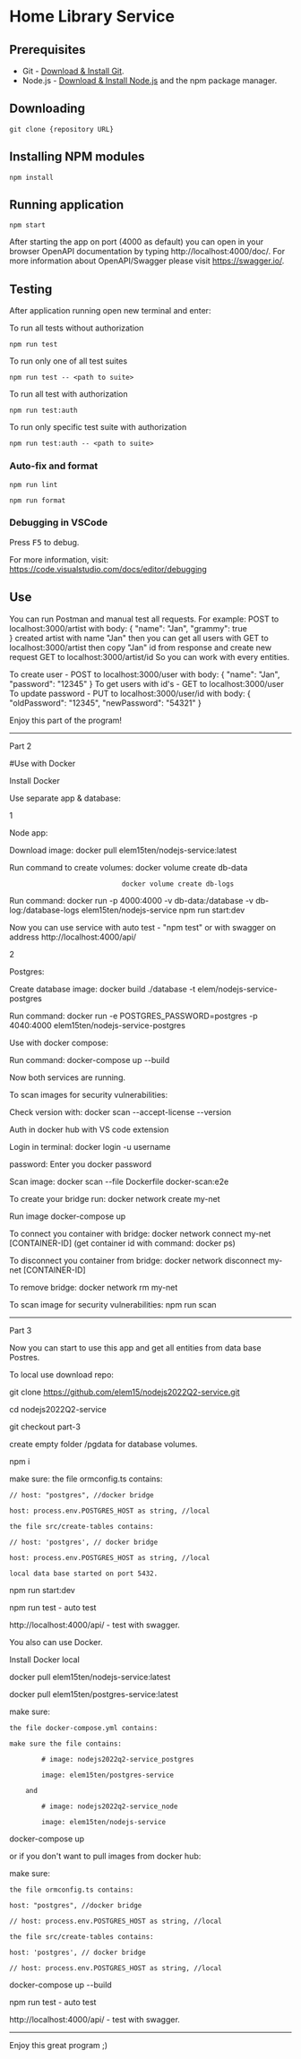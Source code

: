 # Home Library Service

## Prerequisites

- Git - [Download & Install Git](https://git-scm.com/downloads).
- Node.js - [Download & Install Node.js](https://nodejs.org/en/download/) and the npm package manager.

## Downloading

```
git clone {repository URL}
```

## Installing NPM modules

```
npm install
```

## Running application

```
npm start
```

After starting the app on port (4000 as default) you can open
in your browser OpenAPI documentation by typing http://localhost:4000/doc/.
For more information about OpenAPI/Swagger please visit https://swagger.io/.

## Testing

After application running open new terminal and enter:

To run all tests without authorization

```
npm run test
```

To run only one of all test suites

```
npm run test -- <path to suite>
```

To run all test with authorization

```
npm run test:auth
```

To run only specific test suite with authorization

```
npm run test:auth -- <path to suite>
```

### Auto-fix and format

```
npm run lint
```

```
npm run format
```

### Debugging in VSCode

Press <kbd>F5</kbd> to debug.

For more information, visit: https://code.visualstudio.com/docs/editor/debugging


## Use
You can run Postman and manual test all requests. For example: 
POST to localhost:3000/artist with body: 
{
    "name": "Jan",
    "grammy": true   
} 
created artist with name "Jan"
then you can get all users with 
GET to localhost:3000/artist
then copy "Jan" id from response and create new request 
GET to localhost:3000/artist/id
So you can work with every entities.

To create user -
POST to localhost:3000/user with body: 
{
    "name": "Jan",
    "password": "12345"
} 
To get users with id's - 
GET to localhost:3000/user
To update password -
PUT to localhost:3000/user/id with body:
{
    "oldPassword": "12345",
    "newPassword": "54321"
}

Enjoy this part of the program!
_____________________________
Part 2

#Use with Docker

Install Docker

Use separate app & database:    

1   

Node app:   

Download image: docker pull elem15ten/nodejs-service:latest 

Run command to create volumes: docker volume create db-data 

                                docker volume create db-logs    

Run command: docker run -p 4000:4000  -v db-data:/database -v db-log:/database-logs elem15ten/nodejs-service npm run start:dev  

Now you can use service with auto test - "npm test" or with swagger on address http://localhost:4000/api/   

2   

Postgres:   

Create database image: docker build ./database -t elem/nodejs-service-postgres  

Run command: docker run -e POSTGRES_PASSWORD=postgres  -p 4040:4000 elem15ten/nodejs-service-postgres   


Use with docker compose:    


Run command: docker-compose up --build  

Now both services are running.  


To scan images for security vulnerabilities:    

Check version with: docker scan --accept-license --version  

Auth in docker hub with VS code extension   

Login in terminal: docker login -u username 

password: Enter you docker password 

Scan image: docker scan --file Dockerfile docker-scan:e2e   


To create your bridge run: docker network create my-net 

Run image docker-compose up     

To connect you container with bridge: docker network connect my-net [CONTAINER-ID] (get container id with command: docker ps)   

To disconnect you container from bridge: docker network disconnect my-net [CONTAINER-ID]    

To remove bridge: docker network rm my-net  


To scan image for security vulnerabilities: npm run scan    
________________________________________

Part 3

Now you can start to use this app and get all entities from data base Postres. 

To local use download repo:

git clone https://github.com/elem15/nodejs2022Q2-service.git

cd nodejs2022Q2-service

git checkout part-3

create empty folder /pgdata for database volumes.

npm i

make sure:
    the file ormconfig.ts contains: 

    // host: "postgres", //docker bridge

    host: process.env.POSTGRES_HOST as string, //local

    the file src/create-tables contains: 

    // host: 'postgres', // docker bridge

    host: process.env.POSTGRES_HOST as string, //local

    local data base started on port 5432.

npm run start:dev

npm run test - auto test

http://localhost:4000/api/ - test with swagger.


You also can use Docker.

Install Docker local

docker pull elem15ten/nodejs-service:latest 

docker pull elem15ten/postgres-service:latest 


make sure:

    the file docker-compose.yml contains:

    make sure the file contains: 

            # image: nodejs2022q2-service_postgres

            image: elem15ten/postgres-service

        and 

            # image: nodejs2022q2-service_node

            image: elem15ten/nodejs-service    


docker-compose up 
 
or if you don't want to pull images from docker hub:

make sure:

    the file ormconfig.ts contains: 

    host: "postgres", //docker bridge

    // host: process.env.POSTGRES_HOST as string, //local

    the file src/create-tables contains: 

    host: 'postgres', // docker bridge

    // host: process.env.POSTGRES_HOST as string, //local

docker-compose up --build 

npm run test - auto test

http://localhost:4000/api/ - test with swagger.

______________________________________________________

Enjoy this great program ;)


